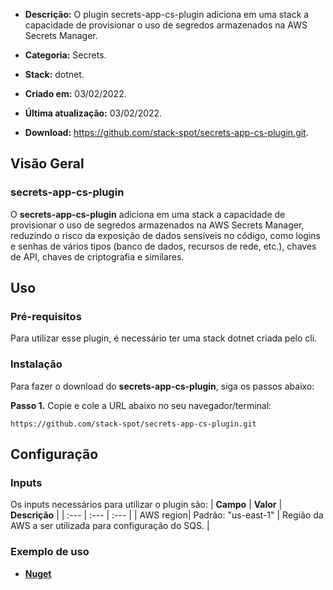 - **Descrição:** O plugin secrets-app-cs-plugin adiciona em uma stack a capacidade de provisionar o uso de segredos armazenados na AWS Secrets Manager. 

- **Categoria:** Secrets. 
- **Stack:** dotnet.
- **Criado em:** 03/02/2022. 
- **Última atualização:** 03/02/2022.
- **Download:** https://github.com/stack-spot/secrets-app-cs-plugin.git.


## **Visão Geral**
### **secrets-app-cs-plugin**

O **secrets-app-cs-plugin** adiciona em uma stack a capacidade de provisionar o uso de segredos armazenados na AWS Secrets Manager, reduzindo o risco da exposição de dados sensíveis no código, como logins e senhas de vários tipos (banco de dados, recursos de rede, etc.), chaves de API, chaves de criptografia e similares.

## **Uso**

### **Pré-requisitos**
Para utilizar esse plugin, é necessário ter uma stack dotnet criada pelo cli.

### **Instalação**
Para fazer o download do **secrets-app-cs-plugin**, siga os passos abaixo:

**Passo 1.** Copie e cole a URL abaixo no seu navegador/terminal:
```
https://github.com/stack-spot/secrets-app-cs-plugin.git
```

## **Configuração**

### **Inputs**
Os inputs necessários para utilizar o plugin são:
| **Campo** | **Valor** | **Descrição** |
| :--- | :--- | :--- |
| AWS region| Padrão: "us-east-1" | Região da AWS a ser utilizada para configuração do SQS. |

### **Exemplo de uso**
- [**Nuget**](https://www.nuget.org/packages/StackSpot.Secrets/)
